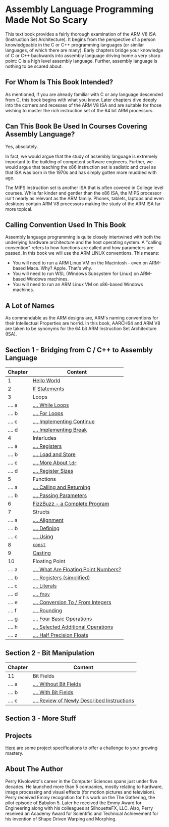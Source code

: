 # Assembly Language Programming Made Not So Scary

This text book provides a fairly thorough examination of the ARM V8 ISA (Instruction Set Architecture).
It begins from the perspective of
a person knowledgeable in the C or C++ programming languages (or similar languages, of which there are many).
Early chapters bridge your knowledge of C or C++ backwards into assembly language driving home a very sharp
point: C is a high level assembly language. Further, assembly language is nothing to be scared about.

## For Whom Is This Book Intended?

As mentioned, if you are already familiar with C or any language descended from C, this book begins with what
you know. Later chapters dive deeply into the corners and recesses of the ARM V8 ISA and are suitable for
those wishing to master the rich instruction set of the 64 bit ARM processors.

## Can This Book Be Used In Courses Covering Assembly Language?

Yes, absolutely.

In fact, we would argue that the study of assembly language is extremely important to the
building of competent software engineers. Further, we would argue that teaching the x86 instruction set is sadistic and cruel as that ISA was born in the 1970s and has simply gotten more muddled with age.

The MIPS instruction set is another ISA that is often covered in College level courses. While far kinder and gentler than the x86 ISA, the MIPS processor isn't nearly as relevant as the ARM family. Phones, tablets, laptops and even desktops contain ARM V8 processors making the study of
the ARM ISA far more topical.

## Calling Convention Used In This Book

Assembly language programming is quite closely intertwined with both the underlying hardware architecture and the host
operating system. A "calling convention" refers to how functions are called and how parameters are passed. In
this book we will use the ARM LINUX conventions. This means:

* You will need to run a ARM Linux VM on the Macintosh - even on ARM-based Macs. Why? Apple. That's why.
* You will need to run WSL (Windows Subsystem for Linux) on ARM-based Windows machines.
* You will need to run an ARM Linux VM on x86-based Windows machines.

## A Lot of Names

As commendable as the ARM designs are, ARM's naming conventions for their Intellectual
Properties are horrid. In this book, AARCH64 and ARM V8 are taken to be synonyms for
the 64 bit ARM Instruction Set Architecture (ISA).

## Section 1 - Bridging from C / C++ to Assembly Language

| Chapter | Content |
| ------- | ------- |
| 1 | [Hello World](./section_1/hello_world/README.md) |
| 2 | [If Statements](./section_1/if/README.md) |
| 3 | Loops |
| .... a | [.... While Loops](./section_1/while/README.md) |
| .... b | [.... For Loops](./section_1/for/README.md) |
| .... c | [.... Implementing Continue](./section_1/for/README.md#implementing-a-continue)
| .... d | [.... Implementing Break](./section_1/for/README.md#implementing-a-break)
| 4 | Interludes |
| .... a | [.... Registers](./section_1/regs/README.md) |
| .... b | [.... Load and Store](./section_1/regs/ldr.md) |
| .... c | [.... More About `ldr`](./section_1/regs/ldr2.md) |
| .... d | [.... Register Sizes](./section_1/regs/widths.md) |
| 5 | Functions |
| .... a | [.... Calling and Returning](./section_1/funcs/README.md) |
| .... b | [.... Passing Parameters](./section_1/funcs/README2.md) |
| 6 | [FizzBuzz - a Complete Program](./section_1/fizzbuzz/README.md) |
| 7 | Structs |
| .... a | [.... Alignment](./section_1/structs/alignment.md) |
| .... b | [.... Defining](./section_1/structs/defining.md) |
| .... c | [.... Using](./section_1/structs/using.md) |
|  8 | [`const`](./section_1/const/README.md)
|  9 | [Casting](./section_1/casting/README.md) |
| 10 | Floating Point |
| .... a | [.... What Are Floating Point Numbers?](./section_1/float/what.md)
| .... b | [.... Registers (simplified)](./section_1/float/working.md)
| .... c | [.... Literals](./section_1/float/literals.md)
| .... d | [.... `fmov`](./section_1/float/)
| .... e | [.... Conversion To / From Integers](./section_1/float/)
| .... f | [.... Rounding](./section_1/float/)
| .... g | [.... Four Basic Operations](./section_1/float/)
| .... h | [.... Selected Additional Operations](./section_1/float/)
| .... z | [.... Half Precision Floats](./section_1/float/half.md)

## Section 2 - Bit Manipulation

| Chapter | Content |
| ------- | ------- |
| 11 | Bit Fields |
| .... a | [.... Without Bit Fields](./section_2/bitfields/README.md) |
| .... b | [.... With Bit Fields](./section_2/bitfields/with.md) |
| .... c | [.... Review of Newly Described Instructions](./section_2/bitfields/review.md)

## Section 3 - More Stuff

## Projects

[Here](./projects/README.md) are some project specifications to offer a challenge to your growing mastery.

## About The Author

Perry Kivolowitz's career in the Computer Sciences spans just under five decades. He launched more than 5 companies, mostly relating to hardware, image processing and visual effects (for motion pictures and television). Perry received Emmy recognition for his work on the The Gathering, the pilot episode of Babylon 5. Later he received the Emmy Award for Engineering along with his colleagues at SilhouetteFX, LLC. Also, Perry received an Academy Award for Scientific and Technical Achievement for his invention of Shape Driven Warping and Morphing.
